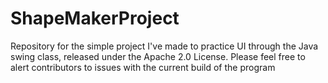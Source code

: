 # ShapeMakerProject
Repository for the simple project I've made to practice UI through the Java swing class, released under the Apache 2.0 License. Please feel free to alert contributors to issues with the current build of the program

